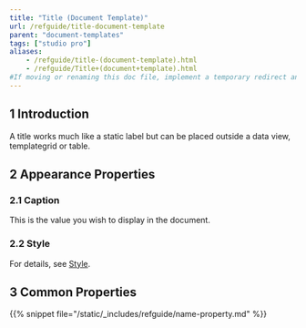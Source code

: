 ```yaml
---
title: "Title (Document Template)"
url: /refguide/title-document-template
parent: "document-templates"
tags: ["studio pro"]
aliases:
    - /refguide/title-(document-template).html
    - /refguide/Title+(document+template).html
#If moving or renaming this doc file, implement a temporary redirect and let the respective team know they should update the URL in the product. See Mapping to Products for more details.
---
```


## 1 Introduction

A title works much like a static label but can be placed outside a data view, templategrid or table.

## 2 Appearance Properties

### 2.1 Caption

This is the value you wish to display in the document.

### 2.2 Style

For details, see [Style](style).

## 3 Common Properties

{{% snippet file="/static/_includes/refguide/name-property.md" %}}

